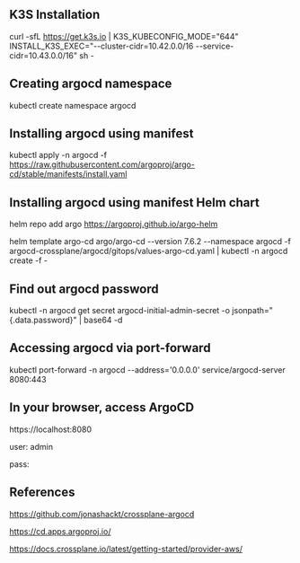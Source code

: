 ## K3S Installation
curl -sfL https://get.k3s.io | K3S_KUBECONFIG_MODE="644" INSTALL_K3S_EXEC="--cluster-cidr=10.42.0.0/16 --service-cidr=10.43.0.0/16" sh -


## Creating argocd namespace
kubectl create namespace argocd


## Installing argocd using manifest
kubectl apply -n argocd -f https://raw.githubusercontent.com/argoproj/argo-cd/stable/manifests/install.yaml


## Installing argocd using manifest Helm chart
helm repo add argo https://argoproj.github.io/argo-helm

helm template argo-cd argo/argo-cd --version 7.6.2 --namespace argocd -f argocd-crossplane/argocd/gitops/values-argo-cd.yaml | kubectl -n argocd create -f -


## Find out argocd password
kubectl -n argocd get secret argocd-initial-admin-secret -o jsonpath="{.data.password}" | base64 -d


## Accessing argocd via port-forward
kubectl port-forward -n argocd --address='0.0.0.0' service/argocd-server 8080:443


## In your browser, access ArgoCD 
https://localhost:8080

user: admin

pass: <password>


## References
https://github.com/jonashackt/crossplane-argocd

https://cd.apps.argoproj.io/

https://docs.crossplane.io/latest/getting-started/provider-aws/